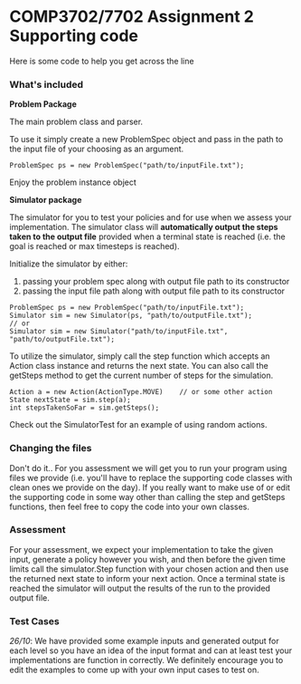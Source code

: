# COMP3702/7702 Assignment 2 Supporting code

Here is some code to help you get across the line

### What's included

**Problem Package**

The main problem class and parser.

To use it simply create a new ProblemSpec object and pass in the path to the input file of your choosing as an argument.

```$xslt
ProblemSpec ps = new ProblemSpec("path/to/inputFile.txt");
```

Enjoy the problem instance object

**Simulator package**

The simulator for you to test your policies and for use when we assess your implementation.
The simulator class will **automatically output the steps taken to the output file** provided when a terminal state is reached (i.e. the goal is reached or max timesteps is reached).

Initialize the simulator by either:
 1. passing your problem spec along with output file path to its constructor
 2. passing the input file path along with output file path to its constructor 

```$xslt
ProblemSpec ps = new ProblemSpec("path/to/inputFile.txt");
Simulator sim = new Simulator(ps, "path/to/outputFile.txt");
// or 
Simulator sim = new Simulator("path/to/inputFile.txt", "path/to/outputFile.txt");
```

To utilize the simulator, simply call the step function which accepts an
Action class instance and returns the next state.
You can also call the getSteps method to get the current number of steps for the simulation.

```$xslt
Action a = new Action(ActionType.MOVE)    // or some other action
State nextState = sim.step(a);
int stepsTakenSoFar = sim.getSteps();
```

Check out the SimulatorTest for an example of using random actions.


### Changing the files

Don't do it.. For you assessment we will get you to run your program using files we provide (i.e. you'll have to
replace the supporting code classes with clean ones we provide on the day). If you really want to make use of or edit
the supporting code in some way other than calling the step and getSteps functions, then feel free to copy the code
into your own classes.

### Assessment

For your assessment, we expect your implementation to take the given input, generate a policy however you wish, and then before the given time limits
call the simulator.Step function with your chosen action and then use the returned next state to inform your next action. Once
a terminal state is reached the simulator will output the results of the run to the provided output file.

### Test Cases

*26/10*: We have provided some example inputs and generated output for each level so you have an idea of the input format and 
can at least test your implementations are function in correctly. We definitely encourage you to edit the examples to come up with
your own input cases to test on. 